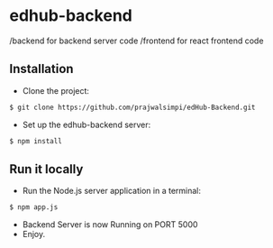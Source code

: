 # edhub-backend

/backend for backend server code
/frontend for react frontend code


## Installation

* Clone the project: 

```bash
$ git clone https://github.com/prajwalsimpi/edHub-Backend.git
```


* Set up the edhub-backend server:

```bash
$ npm install
```




## Run it locally

* Run the Node.js server application in a terminal:

```bash
$ npm app.js
```



* Backend Server is now Running on PORT 5000
* Enjoy.
